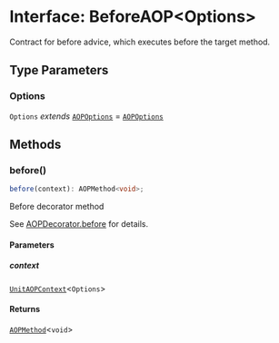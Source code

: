 # Interface: BeforeAOP\<Options\>

Contract for before advice, which executes before the target method.

## Type Parameters

### Options

`Options` *extends* [`AOPOptions`](../type-aliases/AOPOptions.md) = [`AOPOptions`](../type-aliases/AOPOptions.md)

## Methods

### before()

```ts
before(context): AOPMethod<void>;
```

Before decorator method

See [AOPDecorator.before](../classes/AOPDecorator.md#before-2) for details.

#### Parameters

##### context

[`UnitAOPContext`](../type-aliases/UnitAOPContext.md)\<`Options`\>

#### Returns

[`AOPMethod`](../type-aliases/AOPMethod.md)\<`void`\>
